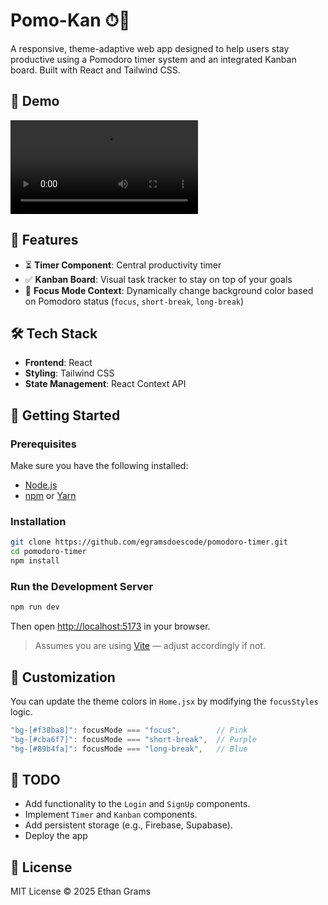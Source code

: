 # Pomo-Kan ⏱🧠

A responsive, theme-adaptive web app designed to help users stay productive using a Pomodoro timer system and an integrated Kanban board. Built with React and Tailwind CSS.

## 🎥 Demo

<video src="https://github.com/user-attachments/assets/78e29134-878a-479d-9c71-384933de3364" ></video>

## 🧩 Features

- ⏳ **Timer Component**: Central productivity timer 
- ✅ **Kanban Board**: Visual task tracker to stay on top of your goals 
- 🧠 **Focus Mode Context**: Dynamically change background color based on Pomodoro status (`focus`, `short-break`, `long-break`)

## 🛠️ Tech Stack

- **Frontend**: React
- **Styling**: Tailwind CSS
- **State Management**: React Context API

## 🚀 Getting Started

### Prerequisites

Make sure you have the following installed:

- [Node.js](https://nodejs.org/)
- [npm](https://www.npmjs.com/) or [Yarn](https://yarnpkg.com/)

### Installation

```bash
git clone https://github.com/egramsdoescode/pomodoro-timer.git
cd pomodoro-timer 
npm install
```

### Run the Development Server

```bash
npm run dev
```

Then open [http://localhost:5173](http://localhost:5173) in your browser.

> Assumes you are using [Vite](https://vitejs.dev/) — adjust accordingly if not.

## 🔮 Customization

You can update the theme colors in `Home.jsx` by modifying the `focusStyles` logic.

```js
"bg-[#f38ba8]": focusMode === "focus",        // Pink
"bg-[#cba6f7]": focusMode === "short-break",  // Purple
"bg-[#89b4fa]": focusMode === "long-break",   // Blue
```

## 🧪 TODO

- Add functionality to the `Login` and `SignUp` components.
- Implement `Timer` and `Kanban` components.
- Add persistent storage (e.g., Firebase, Supabase).
- Deploy the app 

## 📜 License

MIT License © 2025 Ethan Grams 
